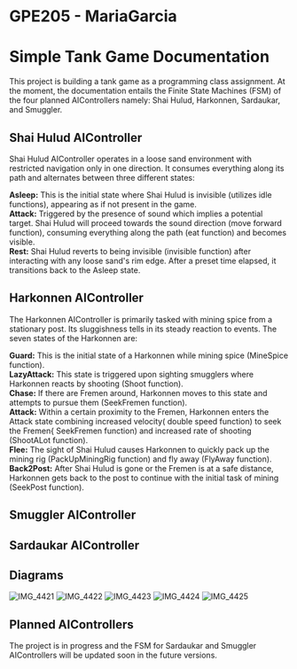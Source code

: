 # GPE205 - MariaGarcia

# Simple Tank Game Documentation

This project is building a tank game as a programming class assignment. At the moment, the documentation entails the Finite State Machines (FSM) of the four planned AIControllers namely: Shai Hulud, Harkonnen, Sardaukar, and Smuggler.

## Shai Hulud AIController 

Shai Hulud AIController operates in a loose sand environment with restricted navigation only in one direction. It consumes everything along its path and alternates between three different states:

**Asleep:** This is the initial state where Shai Hulud is invisible (utilizes idle functions), appearing as if not present in the game.  
**Attack:** Triggered by the presence of sound which implies a potential target. Shai Hulud will proceed towards the sound direction (move forward function), consuming everything along the path (eat function) and becomes visible.  
**Rest:** Shai Hulud reverts to being invisible (invisible function) after interacting with any loose sand's rim edge. After a preset time elapsed, it transitions back to the Asleep state.  

## Harkonnen AIController 

The Harkonnen AIController is primarily tasked with mining spice from a stationary post. Its sluggishness tells in its steady reaction to events. The seven states of the Harkonnen are:

**Guard:** This is the initial state of a Harkonnen while mining spice (MineSpice function).  
**LazyAttack:** This state is triggered upon sighting smugglers where Harkonnen reacts by shooting (Shoot function).  
**Chase:** If there are Fremen around, Harkonnen moves to this state and attempts to pursue them (SeekFremen function).  
**Attack:** Within a certain proximity to the Fremen, Harkonnen enters the Attack state combining increased velocity( double speed function) to seek the Fremen{ SeekFremen function) and increased rate of shooting (ShootALot function).  
**Flee:** The sight of Shai Hulud causes Harkonnen to quickly pack up the mining rig (PackUpMiningRig function) and fly away (FlyAway function).  
**Back2Post:** After Shai Hulud is gone or the Fremen is at a safe distance, Harkonnen gets back to the post to continue with the initial task of mining (SeekPost function).  

## Smuggler AIController 

## Sardaukar AIController 

## Diagrams 

![IMG_4421](https://github.com/kikidesigns/GPE205---MariaGarcia/assets/79329688/ae7d6111-35f0-4b09-9cc9-537efe3f1b10)
![IMG_4422](https://github.com/kikidesigns/GPE205---MariaGarcia/assets/79329688/9c9c63de-00f8-4e17-910e-1aa766a5b1f3)
![IMG_4423](https://github.com/kikidesigns/GPE205---MariaGarcia/assets/79329688/c23b3e5e-6d63-4f4d-81e8-11e3adbfdd1f)
![IMG_4424](https://github.com/kikidesigns/GPE205---MariaGarcia/assets/79329688/2bb96768-38d0-4835-b8c4-8271b7f8c52f)
![IMG_4425](https://github.com/kikidesigns/GPE205---MariaGarcia/assets/79329688/89bc3ae1-7225-4404-a22a-aa0931f43e83)


## Planned AIControllers

The project is in progress and the FSM for Sardaukar and Smuggler AIControllers will be updated soon in the future versions.
